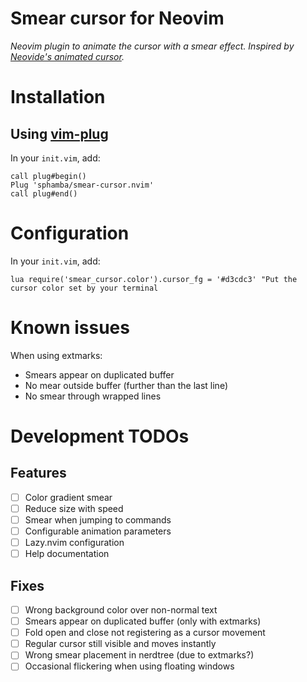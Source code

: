 # Smear cursor for Neovim

_Neovim plugin to animate the cursor with a smear effect. Inspired by [Neovide's animated cursor](https://neovide.dev/features.html#animated-cursor)._


# Installation

## Using [vim-plug](https://github.com/junegunn/vim-plug)

In your `init.vim`, add:

```vim
call plug#begin()
Plug 'sphamba/smear-cursor.nvim'
call plug#end()
```


# Configuration

In your `init.vim`, add:
```vim
lua require('smear_cursor.color').cursor_fg = '#d3cdc3' "Put the cursor color set by your terminal
```


# Known issues

When using extmarks:
- Smears appear on duplicated buffer
- No mear outside buffer (further than the last line)
- No smear through wrapped lines


# Development TODOs

## Features

- [ ] Color gradient smear
- [ ] Reduce size with speed
- [ ] Smear when jumping to commands
- [ ] Configurable animation parameters
- [ ] Lazy.nvim configuration
- [ ] Help documentation

## Fixes

- [ ] Wrong background color over non-normal text
- [ ] Smears appear on duplicated buffer (only with extmarks)
- [ ] Fold open and close not registering as a cursor movement
- [ ] Regular cursor still visible and moves instantly
- [ ] Wrong smear placement in nerdtree (due to extmarks?)
- [ ] Occasional flickering when using floating windows
